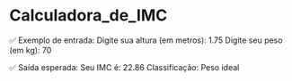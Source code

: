 ﻿# Calculadora_de_IMC

✅ Exemplo de entrada:
Digite sua altura (em metros): 1.75
Digite seu peso (em kg): 70


✅ Saída esperada:
Seu IMC é: 22.86
Classificação: Peso ideal

